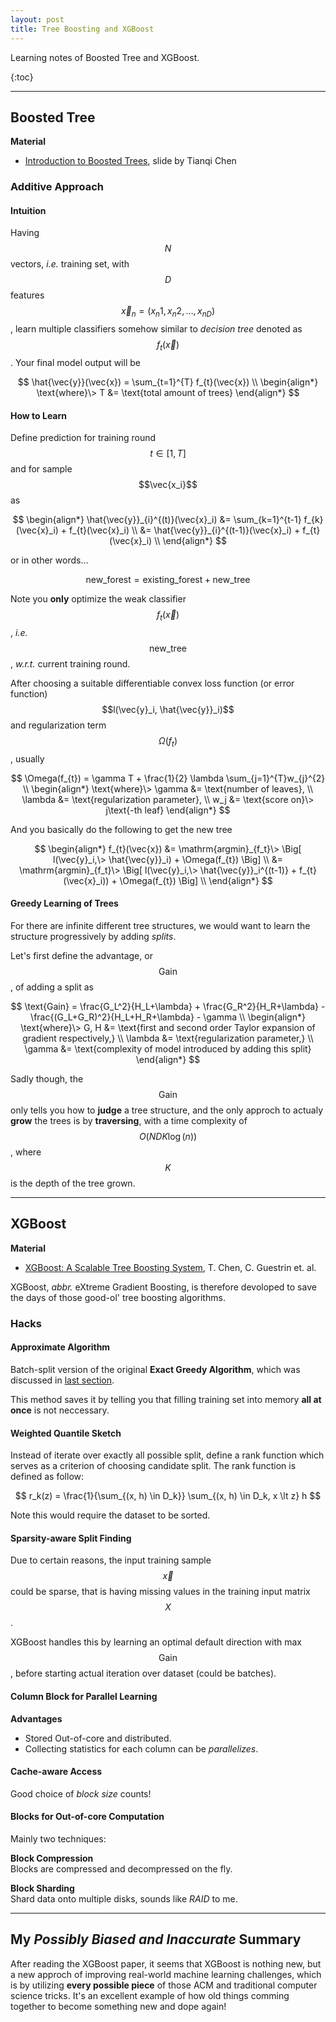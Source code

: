 ```yaml
---
layout: post
title: Tree Boosting and XGBoost
---
```


Learning notes of Boosted Tree and XGBoost.  

{:toc}

-----------------------------------------

## Boosted Tree

**Material**
- 	[Introduction to Boosted Trees](http://homes.cs.washington.edu/~tqchen/pdf/BoostedTree.pdf), slide by Tianqi Chen  

### Additive Approach

#### Intuition

Having $$N​$$ vectors, *i.e.* training set, with $$D​$$ features $$\vec{x}_n = (x_n1, x_n2, \dots , x_{nD})​$$, learn multiple classifiers somehow similar to *decision tree* denoted as $$f_{t}(\vec{x})​$$. Your final model output will be

$$
\hat{\vec{y}}(\vec{x}) = \sum_{t=1}^{T} f_{t}(\vec{x}) \\
\begin{align*}
\text{where}\>
    T &= \text{total amount of trees}
\end{align*}
$$

#### How to Learn

Define prediction for training round $$t \in \left[1, T\right]$$ and for sample $$\vec{x_i}$$ as

$$
\begin{align*}
\hat{\vec{y}}_{i}^{(t)}(\vec{x}_i)
    &= \sum_{k=1}^{t-1} f_{k}(\vec{x}_i) + f_{t}(\vec{x}_i) \\
    &= \hat{\vec{y}}_{i}^{(t-1)}(\vec{x}_i) + f_{t}(\vec{x}_i) \\
\end{align*}
$$

or in other words...

$$
\text{new_forest} = \text{existing_forest} + \text{new_tree}
$$

Note you **only** optimize the weak classifier $$f_{t}(\vec{x})$$, *i.e.* $$\text{new_tree}$$, *w.r.t.* current training round.  

After choosing a suitable differentiable convex loss function (or error function) $$l(\vec{y}_i, \hat{\vec{y}}_i)$$ and regularization term $$\Omega(f_{t})$$, usually

$$
\Omega(f_{t}) = \gamma T + \frac{1}{2} \lambda \sum_{j=1}^{T}w_{j}^{2} \\
\begin{align*}
\text{where}\>
    \gamma  &= \text{number of leaves}, \\
    \lambda &= \text{regularization parameter}, \\
    w_j     &= \text{score on}\> j\text{-th leaf}
\end{align*}
$$

And you basically do the following to get the new tree

$$
\begin{align*}
    f_{t}(\vec{x})
        &= \mathrm{argmin}_{f_t}\> \Big[ l(\vec{y}_i,\> \hat{\vec{y}}_i) + \Omega(f_{t}) \Big] \\
        &= \mathrm{argmin}_{f_t}\> \Big[ l(\vec{y}_i,\> \hat{\vec{y}}_i^{(t-1)} + f_{t}(\vec{x}_i))
            + \Omega(f_{t}) \Big] \\
\end{align*}
$$

#### Greedy Learning of Trees

For there are infinite different tree structures, we would want to learn the structure progressively by adding *splits*.  

Let's first define the advantage, or $$\text{Gain}$$, of adding a split as

$$
\text{Gain}
    = \frac{G_L^2}{H_L+\lambda} + \frac{G_R^2}{H_R+\lambda}
        - \frac{(G_L+G_R)^2}{H_L+H_R+\lambda} - \gamma \\
\begin{align*}
\text{where}\>
    G, H    &= \text{first and second order Taylor expansion of gradient respectively,} \\
    \lambda &= \text{regularization parameter,} \\
    \gamma  &= \text{complexity of model introduced by adding this split}
\end{align*}
$$

Sadly though, the $$\text{Gain}$$ only tells you how to **judge** a tree structure, and the only approch to actualy **grow** the trees is by **traversing**, with a time complexity of $$O\Big(N D K \log(n)\Big)$$, where $$K$$ is the depth of the tree grown.  

----------------------------------------

## XGBoost

**Material**
- [XGBoost: A Scalable Tree Boosting System](https://arxiv.org/pdf/1603.02754.pdf), T. Chen, C. Guestrin et. al.

XGBoost, *abbr.* eXtreme Gradient Boosting, is therefore devoloped to save the days of those good-ol' tree boosting algorithms.  

### Hacks

#### Approximate Algorithm

Batch-split version of the original **Exact Greedy Algorithm**, which was discussed in [last section](#greedy-learning-of-trees).  

This method saves it by telling you that filling training set into memory **all at once** is not neccessary.  

#### Weighted Quantile Sketch

Instead of iterate over exactly all possible split, define a rank function which serves as a criterion of choosing candidate split. The rank function is defined as follow:

$$
r_k(z) = \frac{1}{\sum_{(x, h) \in D_k}} \sum_{(x, h) \in D_k, x \lt z} h
$$

Note this would require the dataset to be sorted.  

#### Sparsity-aware Split Finding

Due to certain reasons, the input training sample $$\vec{x}$$ could be sparse, that is having missing values in the training input matrix $$X$$.  

XGBoost handles this by learning an optimal default direction with max $$\text{Gain}$$, before starting actual iteration over dataset (could be batches).  

#### Column Block for Parallel Learning

**Advantages**

- Stored Out-of-core and distributed.
- Collecting statistics for each column can be *parallelizes*.

#### Cache-aware Access

Good choice of *block size* counts!

#### Blocks for Out-of-core Computation

Mainly two techniques:  

**Block Compression**  
Blocks are compressed and decompressed on the fly.  

**Block Sharding**  
Shard data onto multiple disks, sounds like *RAID* to me.  

--------------------------------------------------

## My *Possibly Biased and Inaccurate* Summary

After reading the XGBoost paper, it seems that XGBoost is nothing new, but a new approch of improving real-world machine learning challenges, which is by utilizing **every possible piece** of those ACM and traditional computer science tricks. It's an excellent example of how old things comming together to become something new and dope again!  
